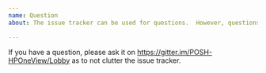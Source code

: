 ```yaml
---
name: Question
about: The issue tracker can be used for questions.  However, questions really should be asked over at gitter.im and the discussion forum here:  https://gitter.im/POSH-HPOneView/Lobby

---
```


If you have a question, please ask it on https://gitter.im/POSH-HPOneView/Lobby as to not clutter the issue tracker.